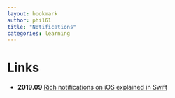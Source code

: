 ```yaml
---
layout: bookmark
author: phi161
title: "Notifications"
categories: learning
---
```


# Links

* **2019.09** [Rich notifications on iOS explained in Swift](https://www.avanderlee.com/swift/rich-notifications/)
